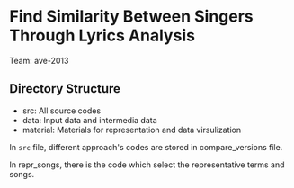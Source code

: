 # Find Similarity Between Singers Through Lyrics Analysis

Team: ave-2013

## Directory Structure

- src: All source codes
- data: Input data and intermedia data
- material: Materials for representation and data virsulization

In `src` file, different approach's codes are stored in compare_versions file.

In repr_songs, there is the code which select the representative terms and
songs.
